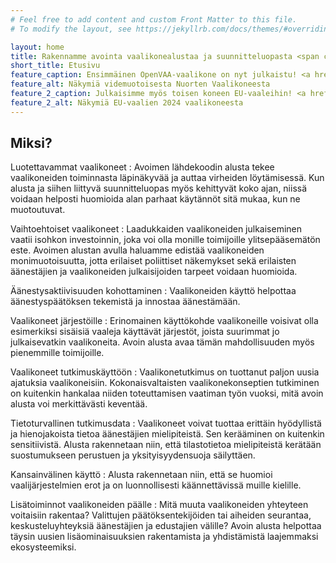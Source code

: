 ```yaml
---
# Feel free to add content and custom Front Matter to this file.
# To modify the layout, see https://jekyllrb.com/docs/themes/#overriding-theme-defaults

layout: home
title: Rakennamme avointa vaalikonealustaa ja suunnitteluopasta <span class="addendum">🎯 Alpha-julkaisu loppuvuodesta 2024</span>
short_title: Etusivu
feature_caption: Ensimmäinen OpenVAA-vaalikone on nyt julkaistu! <a href="https://nuortenvaalikone.openvaa.org" target="_blank">Nuorten Vaalikone</a> tarjoaa tietoa videoiden avulla.
feature_alt: Näkymiä videmuotoisesta Nuorten Vaalikoneesta
feature_2_caption: Julkaisimme myös toisen koneen EU-vaaleihin! <a href="https://vaalikone.openvaa.org" target="_blank">Perinteisempi vaalikone</a> pohjautuu Helsingin Sanomain vaalikoneen tietoihin.
feature_2_alt: Näkymiä EU-vaalien 2024 vaalikoneesta
---
```


## Miksi?

Luotettavammat vaalikoneet
: Avoimen lähdekoodin alusta tekee vaalikoneiden toiminnasta läpinäkyvää ja auttaa virheiden löytämisessä. Kun alusta ja siihen liittyvä suunnitteluopas myös kehittyvät koko ajan, niissä voidaan helposti huomioida alan parhaat käytännöt sitä mukaa, kun ne muotoutuvat.

Vaihtoehtoiset vaalikoneet
: Laadukkaiden vaalikoneiden julkaiseminen vaatii isohkon investoinnin, joka voi olla monille toimijoille ylitsepääsemätön este. Avoimen alustan avulla haluamme edistää vaalikoneiden monimuotoisuutta, jotta erilaiset poliittiset näkemykset sekä erilaisten äänestäjien ja vaalikoneiden julkaisijoiden tarpeet voidaan huomioida.

Äänestysaktiivisuuden kohottaminen
: Vaalikoneiden käyttö helpottaa äänestyspäätöksen tekemistä ja innostaa äänestämään.

Vaalikoneet järjestöille
: Erinomainen käyttökohde vaalikoneille voisivat olla esimerkiksi sisäisiä vaaleja käyttävät järjestöt, joista suurimmat jo julkaisevatkin vaalikoneita. Avoin alusta avaa tämän mahdollisuuden myös pienemmille toimijoille.

Vaalikoneet tutkimuskäyttöön
: Vaalikonetutkimus on tuottanut paljon uusia ajatuksia vaalikoneisiin. Kokonaisvaltaisten vaalikonekonseptien tutkiminen on kuitenkin hankalaa niiden toteuttamisen vaatiman työn vuoksi, mitä avoin alusta voi merkittävästi keventää.

Tietoturvallinen tutkimusdata
: Vaalikoneet voivat tuottaa erittäin hyödyllistä ja hienojakoista tietoa äänestäjien mielipiteistä. Sen kerääminen on kuitenkin sensitiivistä. Alusta rakennetaan niin, että tilastotietoa mielipiteistä kerätään suostumukseen perustuen ja yksityisyydensuoja säilyttäen.

Kansainvälinen käyttö
: Alusta rakennetaan niin, että se huomioi vaalijärjestelmien erot ja on luonnollisesti käännettävissä muille kielille.

Lisätoiminnot vaalikoneiden päälle
: Mitä muuta  vaalikoneiden yhteyteen voitaisiin rakentaa? Valittujen päätöksentekijöiden tai aiheiden seurantaa, keskusteluyhteyksiä äänestäjien ja edustajien välille? Avoin alusta helpottaa täysin uusien lisäominaisuuksien rakentamista ja yhdistämistä laajemmaksi ekosysteemiksi.